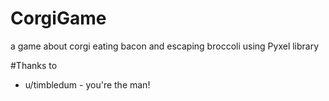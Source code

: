# CorgiGame
a game about corgi eating bacon and escaping broccoli using Pyxel library


#Thanks to
* u/timbledum - you're the man!

